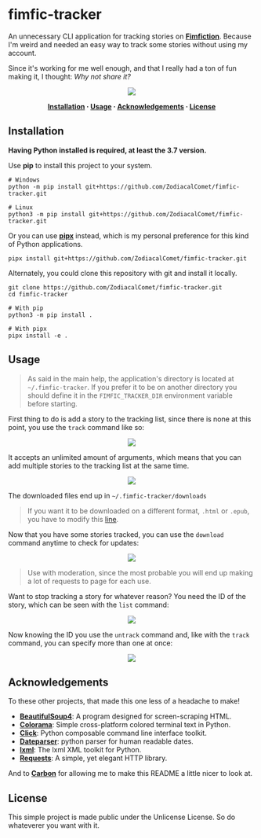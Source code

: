 # fimfic-tracker

An unnecessary CLI application for tracking stories on [**Fimfiction**](https://www.fimfiction.net/). Because I'm weird and needed an easy way to track some stories without using my account.

Since it's working for me well enough, and that I really had a ton of fun making it, I thought: *Why not share it?*

<p align="center"><img src="https://i.imgur.com/uLHq3Jh.png"></p>

<p align="center">
<strong>
<a href="#installation">Installation</a>
·
<a href="#usage">Usage</a>
·
<a href="#acknowledgements">Acknowledgements</a>
·
<a href="#license">License</a>
</strong>
</p>

## Installation

**Having Python installed is required, at least the 3.7 version.**

Use **pip** to install this project to your system.

```text
# Windows
python -m pip install git+https://github.com/ZodiacalComet/fimfic-tracker.git

# Linux
python3 -m pip install git+https://github.com/ZodiacalComet/fimfic-tracker.git
```

Or you can use [**pipx**](https://github.com/pipxproject/pipx#install-pipx) instead, which is my personal preference for this kind of Python applications.

```text
pipx install git+https://github.com/ZodiacalComet/fimfic-tracker.git
```

Alternately, you could clone this repository with git and install it locally.

```text
git clone https://github.com/ZodiacalComet/fimfic-tracker.git
cd fimfic-tracker

# With pip
python3 -m pip install .

# With pipx
pipx install -e .
```

## Usage

> As said in the main help, the application's directory is located at `~/.fimfic-tracker`. If you prefer it to be on another directory you should define it in the `FIMFIC_TRACKER_DIR` environment variable before starting.

First thing to do is add a story to the tracking list, since there is none at this point, you use the `track` command like so:

<p align="center"><img src="https://i.imgur.com/sdah3UM.png"></p>

It accepts an unlimited amount of arguments, which means that you can add multiple stories to the tracking list at the same time.

<p align="center"><img src="https://i.imgur.com/Ox3bTad.png"></p>

The downloaded files end up in `~/.fimfic-tracker/downloads`

> If you want it to be downloaded on a different format, `.html` or `.epub`, you have to modify this [line](https://github.com/ZodiacalComet/fimfic-tracker/blob/master/fimfic_tracker/constants.py#L15).

Now that you have some stories tracked, you can use the `download` command anytime to check for updates:

<p align="center"><img src="https://i.imgur.com/0OgobCy.png"></p>

> Use with moderation, since the most probable you will end up making a lot of requests to page for each use.

Want to stop tracking a story for whatever reason? You need the ID of the story, which can be seen with the `list` command:

<p align="center"><img src="https://i.imgur.com/uWAfXcu.png"></p>

Now knowing the ID you use the `untrack` command and, like with the `track` command, you can specify more than one at once:

<p align="center"><img src="https://i.imgur.com/7bLICcM.png"></p>

## Acknowledgements

To these other projects, that made this one less of a headache to make!

- [**BeautifulSoup4**](https://launchpad.net/beautifulsoup): A program designed for screen-scraping HTML.
- [**Colorama**](https://github.com/tartley/colorama): Simple cross-platform colored terminal text in Python.
- [**Click**](https://github.com/pallets/click): Python composable command line interface toolkit.
- [**Dateparser**](https://github.com/scrapinghub/dateparser): python parser for human readable dates.
- [**lxml**](https://github.com/lxml/lxml): The lxml XML toolkit for Python.
- [**Requests**](https://github.com/psf/requests): A simple, yet elegant HTTP library.

And to [**Carbon**](https://carbon.now.sh/) for allowing me to make this README a little nicer to look at.

## License

This simple project is made public under the Unlicense License. So do whateverer you want with it.
